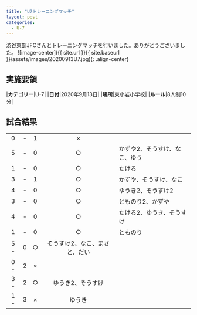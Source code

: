 ```yaml
---
title: "U7トレーニングマッチ"
layout: post
categories:
  - U-7
---
```


渋谷東部JFCさんとトレーニングマッチを行いました。ありがとうございました。
![image-center]({{ site.url }}{{ site.baseurl }}/assets/images/20200913U7.jpg){: .align-center}

## 実施要領

|**カテゴリー**|U-7|
|**日付**|2020年9月13日|
|**場所**|東小岩小学校|
|**ルール**|8人制10分|


## 試合結果

|    |   |    |         |    |
|:--:|:-:|:--:|:--:|:--------|
|    0|- |  1|×|  |
|    5| - | 0|○|かずや2、そうすけ、なこ、ゆう  |
|    1|- |  0|○|たける |
|    3| - |  1|○|かずや、そうすけ、なこ|
|    4| - |  0|○|ゆうき2、そうすけ2|
|    3| - |  0|○|とものり2、かずや|
|    4| - |  0|○|たける2、ゆうき、そうすけ|
|    1| - |  0|○|とものり|
|    5 - |  0|○|そうすけ2、なこ、まさと、だい|
|    0 - |  2|×||
|    3 - |  2|○|ゆうき2、そうすけ|
|    1 - |  3|×|ゆうき|
